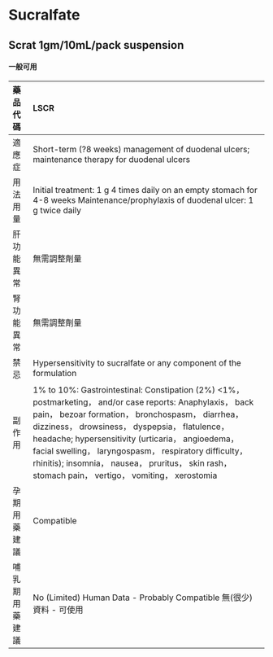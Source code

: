 # Sucralfate

## Scrat 1gm/10mL/pack suspension

#### 一般可用

| 藥品代碼       | LSCR                                                                                                                                                                                                                                                                                                                                                                                                                                   |
|:---------------|:---------------------------------------------------------------------------------------------------------------------------------------------------------------------------------------------------------------------------------------------------------------------------------------------------------------------------------------------------------------------------------------------------------------------------------------|
| 適應症         | Short-term (?8 weeks) management of duodenal ulcers; maintenance therapy for duodenal ulcers                                                                                                                                                                                                                                                                                                                                           |
| 用法用量       | Initial treatment: 1 g 4 times daily on an empty stomach for 4-8 weeks Maintenance/prophylaxis of duodenal ulcer: 1 g twice daily                                                                                                                                                                                                                                                                                                      |
| 肝功能異常     | 無需調整劑量                                                                                                                                                                                                                                                                                                                                                                                                                           |
| 腎功能異常     | 無需調整劑量                                                                                                                                                                                                                                                                                                                                                                                                                           |
| 禁忌           | Hypersensitivity to sucralfate or any component of the formulation                                                                                                                                                                                                                                                                                                                                                                     |
| 副作用         | 1% to 10%: Gastrointestinal: Constipation (2%) <1%， postmarketing， and/or case reports: Anaphylaxis， back pain， bezoar formation， bronchospasm， diarrhea， dizziness， drowsiness， dyspepsia， flatulence， headache; hypersensitivity (urticaria， angioedema， facial swelling， laryngospasm， respiratory difficulty， rhinitis); insomnia， nausea， pruritus， skin rash， stomach pain， vertigo， vomiting， xerostomia |
| 孕期用藥建議   | Compatible                                                                                                                                                                                                                                                                                                                                                                                                                             |
| 哺乳期用藥建議 | No (Limited) Human Data - Probably Compatible 無(很少)資料 - 可使用                                                                                                                                                                                                                                                                                                                                                                    |

